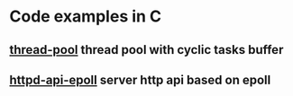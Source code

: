 # Code examples in C

## [thread-pool](thread-pool) thread pool with cyclic tasks buffer
## [httpd-api-epoll](httpd-api-epoll) server http api based on epoll
